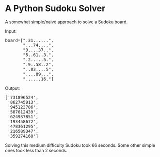 # A Python Sudoku Solver

A somewhat simple/naive approach to solve a Sudoku board.

Input:
<pre>
board=[".31......",
       "...74....",
       "9....37..",
       "5..61..3.",
       ".2.....5.",
       ".9..58..2",
       "..83....5",
       "....89...",
       "......16."]
</pre>

Output:
<pre>
['731896524', 
 '862745913', 
 '945123786',
 '587612439',
 '624937851',
 '193458672',
 '478361295',
 '216589347',
 '359274168']
</pre>

Solving this medium difficulty Sudoku took 66 seconds. Some other simple ones took less than 2 seconds.
